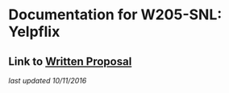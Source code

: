 # Documentation for W205-SNL: Yelpflix


## Link to [Written Proposal](https://docs.google.com/document/d/1__KCyO2YxckfI8kMvt0_RGtXWWHJaDltoKxJFplHPC4)



*last updated 10/11/2016*
